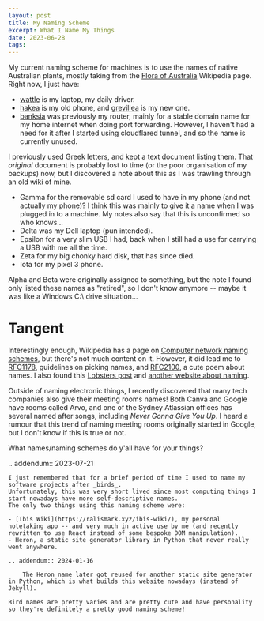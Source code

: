 ```yaml
---
layout: post
title: My Naming Scheme
excerpt: What I Name My Things
date: 2023-06-28
tags:
---
```


My current naming scheme for machines is to use the names of native Australian plants, mostly taking from the [Flora of Australia](https://en.wikipedia.org/wiki/Flora_of_Australia) Wikipedia page.
Right now, I just have:

- [wattle](https://en.wikipedia.org/wiki/Acacia_pycnantha) is my laptop, my daily driver.
- [hakea](https://en.wikipedia.org/wiki/Hakea) is my old phone, and [grevillea](https://en.wikipedia.org/wiki/Grevillea) is my new one.
- [banksia](https://en.wikipedia.org/wiki/Banksia) was previously my router, mainly for a stable domain name for my home internet when doing port forwarding.
	However, I haven't had a need for it after I started using cloudflared tunnel, and so the name is currently unused.

<!--https://en.wikipedia.org/wiki/Proteaceae-->

I previously used Greek letters, and kept a text document listing them.
That _original_ document is probably lost to time (or the poor organisation of my backups) now, but I discovered a note about this as I was trawling through an old wiki of mine.

- Gamma for the removable sd card I used to have in my phone (and not actually my phone)?
	I think this was mainly to give it a name when I was plugged in to a machine.
	My notes also say that this is unconfirmed so who knows...
- Delta was my Dell laptop (pun intended).
- Epsilon for a very slim USB I had, back when I still had a use for carrying a USB with me all the time.
- Zeta for my big chonky hard disk, that has since died.
- Iota for my pixel 3 phone.

Alpha and Beta were originally assigned to something, but the note I found only listed these names as "retired", so I don't know anymore -- maybe it was like a Windows C:\ drive situation...

# Tangent

Interestingly enough, Wikipedia has a page on [Computer network naming schemes](https://en.wikipedia.org/wiki/Computer_network_naming_scheme), but there's not much content on it.
However, it did lead me to [RFC1178](https://datatracker.ietf.org/doc/html/rfc1178), guidelines on picking names, and [RFC2100](https://datatracker.ietf.org/doc/html/rfc2100), a cute poem about names.
I also found this [Lobsters post](https://lobste.rs/s/28cup4/how_do_you_name_your_hosts) and [another website about naming](https://web.cecs.pdx.edu/~trent/name-themes.html).

Outside of naming electronic things, I recently discovered that many tech companies also give their meeting rooms names!
Both Canva and Google have rooms called Arvo, and one of the Sydney Atlassian offices has several named after songs, including _Never Gonna Give You Up_.
I heard a rumour that this trend of naming meeting rooms originally started in Google, but I don't know if this is true or not.

What names/naming schemes do y'all have for your things?

.. addendum:: 2023-07-21

	I just remembered that for a brief period of time I used to name my software projects after _birds_.
	Unfortunately, this was very short lived since most computing things I start nowadays have more self-descriptive names.
	The only two things using this naming scheme were:

	- [Ibis Wiki](https://ralismark.xyz/ibis-wiki/), my personal notetaking app -- and very much in active use by me (and recently rewritten to use React instead of some bespoke DOM manipulation).
	- Heron, a static site generator library in Python that never really went anywhere.

	.. addendum:: 2024-01-16

		The Heron name later got reused for another static site generator in Python, which is what builds this website nowadays (instead of Jekyll).

	Bird names are pretty varies and are pretty cute and have personality so they're definitely a pretty good naming scheme!
